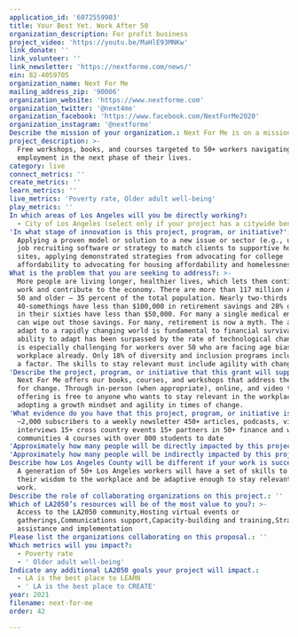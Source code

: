 ```yaml
---
application_id: '6072559903'
title: Your Best Yet. Work After 50
organization_description: For profit business
project_video: 'https://youtu.be/MaHlE93MNKw'
link_donate: ''
link_volunteer: ''
link_newsletter: 'https://nextforme.com/news/'
ein: 82-4059705
organization_name: Next For Me
mailing_address_zip: '90006'
organization_website: 'https://www.nextforme.com'
organization_twitter: '@next4me'
organization_facebook: 'https://www.facebook.com/NextForMe2020'
organization_instagram: '@nextforme'
Describe the mission of your organization.: Next For Me is on a mission to make your next career move the best yet.
project_description: >-
  Free workshops, books, and courses targeted to 50+ workers navigating
  employment in the next phase of their lives.
category: live
connect_metrics: ''
create_metrics: ''
learn_metrics: ''
live_metrics: 'Poverty rate, Older adult well-being'
play_metrics: ''
In which areas of Los Angeles will you be directly working?:
  - City of Los Angeles (select only if your project has a citywide benefit)
'In what stage of innovation is this project, program, or initiative?': >-
  Applying a proven model or solution to a new issue or sector (e.g., using a
  job recruiting software or strategy to match clients to supportive housing
  sites, applying demonstrated strategies from advocating for college
  affordability to advocating for housing affordability and homelessness, etc.)
What is the problem that you are seeking to address?: >-
  More people are living longer, healthier lives, which lets them continue to
  work and contribute to the economy. There are more than 117 million Americans
  50 and older — 35 percent of the total population. Nearly two-thirds of
  40-somethings have less than $100,000 in retirement savings and 28% of those
  in their sixties have less than $50,000. For many a single medical emergency
  can wipe out those savings. For many, retirement is now a myth. The ability to
  adapt to a rapidly changing world is fundamental to financial survival. Our
  ability to adapt has been surpassed by the rate of technological change. This
  is especially challenging for workers over 50 who are facing age bias in the
  workplace already. Only 18% of diversity and inclusion programs include age as
  a factor. The skills to stay relevant must include agility with change.
'Describe the project, program, or initiative that this grant will support to address the problem identified.': >-
  Next For Me offers our books, courses, and workshops that address the mindset
  for change. Through in-person (when appropriate), online, and video the
  offering is free to anyone who wants to stay relevant in the workplace by
  adopting a growth mindset and agility in times of change.
'What evidence do you have that this project, program, or initiative is or will be successful, and how will you define and measure success?': >-
  ~2,000 subscribers to a weekly newsletter 450+ articles, podcasts, videos and
  interviews 15+ cross country events 15+ partners in 50+ finance and work
  communities 4 courses with over 800 students to date
'Approximately how many people will be directly impacted by this project, program, or initiative?': '2400'
'Approximately how many people will be indirectly impacted by this project, program, or initiative?': '10000'
Describe how Los Angeles County will be different if your work is successful.: >-
  A generation of 50+ Los Angeles workers will have a set of skills to bring
  their wisdom to the workplace and be adaptive enough to stay relevant in their
  work.
Describe the role of collaborating organizations on this project.: ''
Which of LA2050’s resources will be of the most value to you?: >-
  Access to the LA2050 community,Hosting virtual events or
  gatherings,Communications support,Capacity-building and training,Strategy
  assistance and implementation
Please list the organizations collaborating on this proposal.: ''
Which metrics will you impact?:
  - Poverty rate
  - ' Older adult well-being'
Indicate any additional LA2050 goals your project will impact.:
  - LA is the best place to LEARN
  - ' LA is the best place to CREATE'
year: 2021
filename: next-for-me
order: 42

---
```

